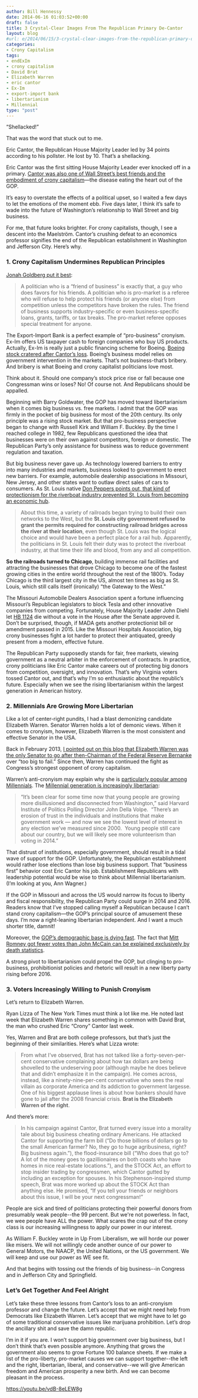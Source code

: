 ```yaml
---
author: Bill Hennessy
date: 2014-06-16 01:03:52+00:00
draft: false
title: 3 Crystal-Clear Images From The Republican Primary De-Cantor
layout: blog
#url: e/2014/06/15/3-crystal-clear-images-from-the-republican-primary-de-cantor/
categories:
- Crony Capitalism
tags:
- endExIm
- crony capitalism
- David Brat
- Elizabeth Warren
- eric cantor
- Ex-Im
- export-import bank
- libertarianism
- Millennial
type: "post"
---
```


“Shellacked!”

That was the word that stuck out to me.

Eric Cantor, the Republican House Majority Leader led by 34 points according to his pollster. He lost by 10. That’s a shellacking.

Eric Cantor was the first sitting House Majority Leader ever knocked off in a primary. [Cantor was also one of Wall Street’s best friends and the embodiment of crony capitalism](https://www.businessinsider.com/a-development-that-should-have-wall-street-terrified-2014-6)—the disease eating the heart out of the GOP.

It’s easy to overstate the effects of a political upset, so I waited a few days to let the emotions of the moment ebb. Five days later, I think it’s safe to wade into the future of Washington’s relationship to Wall Street and big business.

For me, that future looks brighter. For crony capitalists, though, I see a descent into the Maelström. Cantor’s crushing defeat to an economics professor signifies the end of the Republican establishment in Washington and Jefferson City. Here’s why.



### 1. Crony Capitalism Undermines Republican Principles



[Jonah Goldberg put it best](https://www.nationalreview.com/article/375309/pro-business-or-pro-market-jonah-goldberg):



> A politician who is a “friend of business” is exactly that, a guy who does favors for his friends. A politician who is pro-market is a referee who will refuse to help protect his friends (or anyone else) from competition unless the competitors have broken the rules. The friend of business supports industry-specific or even business-specific loans, grants, tariffs, or tax breaks. The pro-market referee opposes special treatment for anyone.



The Export-Import Bank is a perfect example of “pro-business” cronyism. Ex-Im offers US taxpayer cash to foreign companies who buy US products. Actually, Ex-Im is really just a public financing scheme for Boeing. [Boeing stock cratered after Cantor’s loss](https://www.bloomberg.com/news/2014-06-11/boeing-tumbles-as-cantor-loss-clouds-ex-im-bank-s-future.html). Boeing’s business model relies on government intervention in the markets. That’s not business-that’s bribery. And bribery is what Boeing and crony capitalist politicians love most.

Think about it. Should one company’s stock price rise or fall because one Congressman wins or loses? No! Of course not. And Republicans should be appalled.

Beginning with Barry Goldwater, the GOP has moved toward libertarianism when it comes big business vs. free markets. I admit that the GOP was firmly in the pocket of big business for most of the 20th century. Its only principle was a rising stock market. But that pro-business perspective began to change with Russell Kirk and William F. Buckley. By the time I reached college in 1982, few Republicans questioned the idea that businesses were on their own against competitors, foreign or domestic. The Republican Party’s only assistance for business was to reduce government regulation and taxation.

But big business never gave up. As technology lowered barriers to entry into many industries and markets, business looked to government to erect new barriers. For example, automobile dealership associations in Missouri, New Jersey, and other states want to outlaw direct sales of cars to consumers. As St. Louis native [Don Peppers points out, that kind of protectionism for the riverboat industry prevented St. Louis from becoming an economic hub](https://www.linkedin.com/today/post/article/20130703012459-17102372-why-chicago-is-so-much-bigger-than-st-louis).



> About this time, a variety of railroads began trying to build their own networks to the West, but the **St. Louis city government refused to grant the permits required for constructing railroad bridges across the river at their location**, even though St. Louis was the logical choice and would have been a perfect place for a rail hub. Apparently, the politicians in St. Louis felt their duty was to protect the riverboat industry, at that time their life and blood, from any and all competition.

**So the railroads turned to Chicago**, building immense rail facilities and attracting the businesses that drove Chicago to become one of the fastest growing cities in the entire world throughout the rest of the 1800’s. Today Chicago is the third largest city in the US, almost ten times as big as St. Louis, which still calls itself (ironically) “the Gateway to the West.”



The Missouri Automobile Dealers Association spent a fortune influencing Missouri’s Republican legislators to block Tesla and other innovative companies from competing. Fortunately, House Majority Leader John Diehl let [HB 1124](https://www.teslamotors.com/blog/trouble-missouri) die without a vote in the House after the Senate approved it. Don’t be surprised, though, if MADA gets another protectionist bill or amendment passed in 2015. Like the Missouri Hospitals Association, big crony businesses fight a lot harder to protect their antiquated, greedy present from a modern, effective future.

The Republican Party supposedly stands for fair, free markets, viewing government as a neutral arbiter in the enforcement of contracts. In practice, crony politicians like Eric Cantor make careers out of protecting big donors from competition, oversight, and innovation. That’s why Virginia voters tossed Cantor out, and that’s why I’m so enthusiastic about the republic’s future. Especially when we see the rising libertarianism within the largest generation in American history.



### 2. Millennials Are Growing More Libertarian



Like a lot of center-right pundits, I had a blast demonizing candidate Elizabeth Warren. Senator Warren holds a lot of demonic views. When it comes to cronyism, however, Elizabeth Warren is the most consistent and effective Senator in the USA.

Back in February 2013, [I pointed out on this blog that Elizabeth Warren was the only Senator to go after then-Chairman of the Federal Reserve Bernanke](https://hennessysview.com/2013/02/26/the-best-grilling-of-bernanke-came-from-senator-elizabeth-warren-and-republicans-should-be-ashamed/) over “too big to fail.” Since then, Warren has continued the fight as Congress’s strongest opponent of crony capitalism.

Warren’s anti-cronyism may explain why she is [particularly popular among Millennials](https://www.policymic.com/articles/56987/is-elizabeth-warren-a-champion-of-the-millennial-generation). The [Millennial generation is increasingly libertarian](https://studentsforliberty.org/blog/2014/05/20/harvard-survey-confirms-millennials-growing-libertarian-political-attitudes/):



> “It’s been clear for some time now that young people are growing more disillusioned and disconnected from Washington,” said Harvard Institute of Politics Polling Director John Della Volpe.  “There’s an erosion of trust in the individuals and institutions that make government work — and now we see the lowest level of interest in any election we’ve measured since 2000.  Young people still care about our country, but we will likely see more volunteerism than voting in 2014.”



That distrust of institutions, especially government, should result in a tidal wave of support for the GOP. Unfortunately, the Republican establishment would rather lose elections than lose big business support. That “business first” behavior cost Eric Cantor his job. Establishment Republicans with leadership potential would be wise to think about Millennial libertarianism. (I’m looking at you, Ann Wagner.)

If the GOP in Missouri and across the US would narrow its focus to liberty and fiscal responsibility, the Republican Party could surge in 2014 and 2016. Readers know that I’ve stopped calling myself a Republican because I can’t stand crony capitalism—the GOP’s principal source of amusement these days. I’m now a right-leaning libertarian independent. And I want a much shorter title, damnit!

Moreover, the [GOP’s demographic base is dying fast](https://hennessysview.com/2012/11/07/the-conservative-base-is-dying-and-taking-freedom-with-it/). The fact that [Mitt Romney got fewer votes than John McCain can be explained exclusively by death statistics](https://hennessysview.com/2012/12/06/this-is-the-infographic-that-the-whole-republican-party-is-freaking-out-about/).

A strong pivot to libertarianism could propel the GOP, but clinging to pro-business, prohibitionist policies and rhetoric will result in a new liberty party rising before 2016.



### 3. Voters Increasingly Willing to Punish Cronyism



Let’s return to Elizabeth Warren.

Ryan Lizza of The New York Times must think a lot like me. He noted last week that Elizabeth Warren shares something in common with David Brat, the man who crushed Eric “Crony” Cantor last week.

Yes, Warren and Brat are both college professors, but that’s just the beginning of their similarities. Here’s what Lizza wrote:



> From what I’ve observed, Brat has not talked like a forty-seven-per-cent conservative complaining about how tax dollars are being shovelled to the undeserving poor (although maybe he does believe that and didn’t emphasize it in the campaign). He comes across, instead, like a ninety-nine-per-cent conservative who sees the real villain as corporate America and its addiction to government largesse. One of his biggest applause lines is about how bankers should have gone to jail after the 2008 financial crisis. **Brat is the Elizabeth Warren of the right**.



And there’s more:



> In his campaign against Cantor, Brat turned every issue into a morality tale about big business cheating ordinary Americans. He attacked Cantor for supporting the farm bill (“Do those billions of dollars go to the small American farmer? No, they go to huge agribusiness, right? Big business again.”), the flood-insurance bill (“Who does that go to? A lot of the money goes to gazillionaires on both coasts who have homes in nice real-estate locations.”), and the STOCK Act, an effort to stop insider trading by congressmen, which Cantor gutted by including an exception for spouses. In his Stephenson-inspired stump speech, Brat was more worked up about the STOCK Act than anything else. He promised, “If you tell your friends or neighbors about this issue, I will be your next congressman!”



People are sick and tired of politicians protecting their powerful donors from presumably weak people--the 99 percent. But we're not powerless. In fact, we wee people have ALL the power. What scares the crap out of the crony class is our increasing willingness to apply our power in our interest.

As William F. Buckley wrote in Up From Liberalism, we will horde our power like misers. We will not willingly cede another ounce of our power to General Motors, the NAACP, the United Nations, or the US government. We will keep and use our power as WE see fit.

And that begins with tossing out the friends of big business--in Congress and in Jefferson City and Springfield.



### Let’s Get Together And Feel Alright



Let’s take these three lessons from Cantor’s loss to an anti-cronyism professor and change the future. Let’s accept that we might need help from Democrats like Elizabeth Warren. Let’s accept that we might have to let go of some traditional conservative issues like marijuana prohibition. Let’s drop the ancillary shit and save the damn republic.

I’m in it if you are. I won’t support big government over big business, but I don’t think that’s even possible anymore. Anything that grows the government also seems to grow Fortune 100 balance sheets. If we make a list of the pro-liberty, pro-market causes we can support together--the left and the right, libertarian, liberal, and conservative--we will give American freedom and American prosperity a new birth. And we can become pleasant in the process.

https://youtu.be/vdB-8eLEW8g
